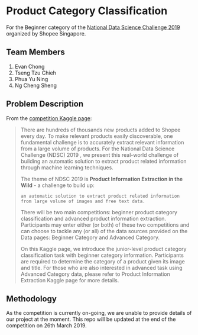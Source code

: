 # Product Category Classification
For the Beginner category of the [National Data Science Challenge 2019][1] organized by Shopee Singapore.


## Team Members
1. Evan Chong
2. Tseng Tzu Chieh
3. Phua Yu Ning
4. Ng Cheng Sheng

## Problem Description
From the [competition Kaggle page][2]:
> There are hundreds of thousands new products added to Shopee every day. To make relevant products easily discoverable, one fundamental challenge is to accurately extract relevant information from a large volume of products. For the National Data Science Challenge (NDSC) 2019 , we present this real-world challenge of building an automatic solution to extract product related information through machine learning techniques.
>
> The theme of NDSC 2019 is **Product Information Extraction in the Wild** - a challenge to build up:
>
> `an automatic solution to extract product related information from large volume of images and free text data.`
>
> There will be two main competitions: beginner product category classification and advanced product information extraction. Participants may enter either (or both) of these two competitions and can choose to tackle any (or all) of the data sources provided on the Data pages: Beginner Category and Advanced Category.
>
> On this Kaggle page, we introduce the junior-level product category classification task with beginner category information. Participants are required to determine the category of a product given its image and title. For those who are also interested in advanced task using Advanced Category data, please refer to Product Information Extraction Kaggle page for more details.

## Methodology
As the competition is currently on-going, we are unable to provide details of our project at the moment.
This repo will be updated at the end of the competition on 26th March 2019.

[1]: https://careers.shopee.sg/ndsc/
[2]: https://www.kaggle.com/c/ndsc-beginner
